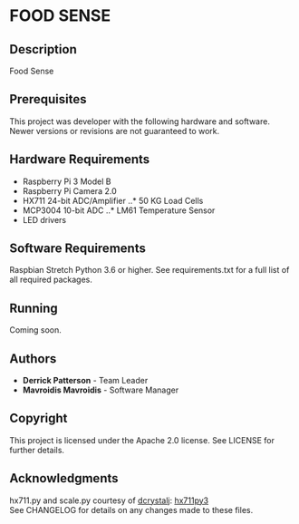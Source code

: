 # FOOD SENSE

## Description

Food Sense 

## Prerequisites

This project was developer with the following hardware and software. Newer versions or revisions are not guaranteed to work.

## Hardware Requirements

* Raspberry Pi 3 Model B
* Raspberry Pi Camera 2.0
* HX711 24-bit ADC/Amplifier
..* 50 KG Load Cells
* MCP3004 10-bit ADC
..* LM61 Temperature Sensor
* LED drivers

## Software Requirements

Raspbian Stretch
Python 3.6 or higher.
See requirements.txt for a full list of all required packages.

## Running

Coming soon.

## Authors

* **Derrick Patterson** - Team Leader
* **Mavroidis Mavroidis** - Software Manager

## Copyright

This project is licensed under the Apache 2.0 license.
See LICENSE for further details.

## Acknowledgments 

hx711.py and scale.py courtesy of [dcrystalj](https://github.com/dcrystalj): [hx711py3](https://github.com/dcrystalj/hx711py3)<br/>
See CHANGELOG for details on any changes made to these files.
